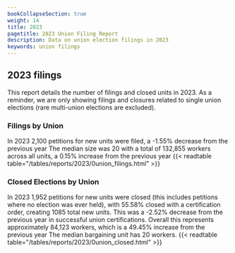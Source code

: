 ```yaml
---
bookCollapseSection: true
weight: 14
title: 2023
pagetitle: 2023 Union Filing Report
description: Data on union election filings in 2023
keywords: union filings
---
```


## 2023 filings

This report details the number of filings and closed units in 2023. As a reminder, we are only showing filings and closures related to single union elections (rare multi-union elections are excluded).

### Filings by Union
In 2023 2,100 petitions for new units were filed, a -1.55% decrease from the previous year The median size was 20 with a total of 132,855 workers across all units, a 0.15% increase from the previous year
{{< readtable table="/tables/reports/2023/0union_filings.html" >}}

### Closed Elections by Union
In 2023 1,952 petitions for new units were closed (this includes petitions where no election was ever held), with 55.58% closed with a certification order, creating 1085 total new units. This was a -2.52% decrease from the previous year in successful union certifications. Overall this represents approximately 84,123 workers, which is a 49.45% increase from the previous year The median bargaining unit has 20 workers.
{{< readtable table="/tables/reports/2023/0union_closed.html" >}}
